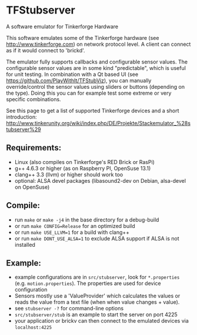 TFStubserver
============

A software emulator for Tinkerforge Hardware

This software emulates some of the Tinkerforge hardware (see
http://www.tinkerforge.com) on network protocol level. A client
can connect as if it would connect to 'brickd'.


The emulator fully supports callbacks and configurable sensor values. The 
configurable sensor values are in some kind "predictable", which is useful
for unit testing.
In combination with a Qt based UI (see https://github.com/PlayWithIt/TFStubViz),
you can manually override/control the sensor values using sliders or buttons
(depending on the type). Doing this you can for example test some extreme or
very specific combinations.


See this page to get a list of supported Tinkerforge devices and a short introduction:
http://www.tinkerunity.org/wiki/index.php/DE/Projekte/Stackemulator_%28stubserver%29

Requirements:
-------------
* Linux (also compiles on Tinkerforge's RED Brick or RasPi)
* g++ 4.6.3 or higher (as on Raspberry PI, OpenSuse 13.1)
* clang++ 3.3 (llvm) or higher should work too
* optional: ALSA devel packages (libasound2-dev on Debian, alsa-devel on OpenSuse)

Compile:
--------
* run ``make`` or ``make -j4`` in the base directory for a debug-build
* or run ``make CONFIG=Release`` for an optimized build
* or run ``make USE_LLVM=1`` for a build with clang++
* or run ``make DONT_USE_ALSA=1`` to exclude ALSA support if ALSA is not installed

Example:
--------
* example configurations are in ``src/stubserver``, look for ``*.properties``
  (e.g. ``motion.properties``). The properties are used for device
  configuration
* Sensors mostly use a 'ValueProvider' which calculates the values or reads
  the value from a text file (when when value changes + value).
* see ``stubserver -?`` for command-line options
* ``src/stubserver/stub`` is an example to start the server on port 4225
* your application or brickv can then connect to the emulated devices via
  ``localhost:4225``
